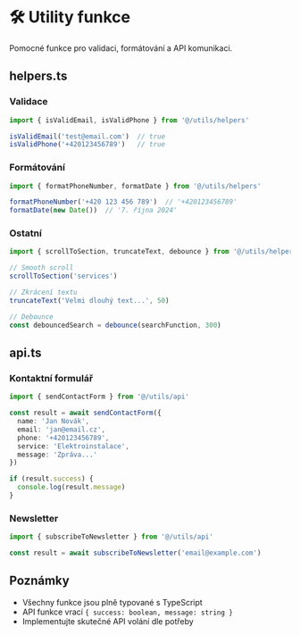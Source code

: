 # 🛠️ Utility funkce

Pomocné funkce pro validaci, formátování a API komunikaci.

## helpers.ts

### Validace
```typescript
import { isValidEmail, isValidPhone } from '@/utils/helpers'

isValidEmail('test@email.com')  // true
isValidPhone('+420123456789')   // true
```

### Formátování
```typescript
import { formatPhoneNumber, formatDate } from '@/utils/helpers'

formatPhoneNumber('+420 123 456 789')  // '+420123456789'
formatDate(new Date())  // '7. října 2024'
```

### Ostatní
```typescript
import { scrollToSection, truncateText, debounce } from '@/utils/helpers'

// Smooth scroll
scrollToSection('services')

// Zkrácení textu
truncateText('Velmi dlouhý text...', 50)

// Debounce
const debouncedSearch = debounce(searchFunction, 300)
```

## api.ts

### Kontaktní formulář
```typescript
import { sendContactForm } from '@/utils/api'

const result = await sendContactForm({
  name: 'Jan Novák',
  email: 'jan@email.cz',
  phone: '+420123456789',
  service: 'Elektroinstalace',
  message: 'Zpráva...'
})

if (result.success) {
  console.log(result.message)
}
```

### Newsletter
```typescript
import { subscribeToNewsletter } from '@/utils/api'

const result = await subscribeToNewsletter('email@example.com')
```

## Poznámky

- Všechny funkce jsou plně typované s TypeScript
- API funkce vrací `{ success: boolean, message: string }`
- Implementujte skutečné API volání dle potřeby

